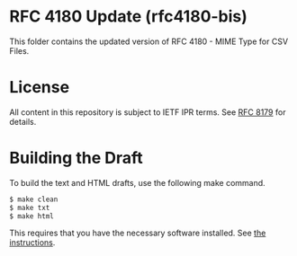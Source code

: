 # RFC 4180 Update (rfc4180-bis)

This folder contains the updated version of RFC 4180 - MIME Type for CSV Files.

# License
All content in this repository is subject to IETF IPR terms.
See [RFC 8179](https://tools.ietf.org/html/rfc8179) for details.

# Building the Draft

To build the text and HTML drafts, use the following make command.

```sh
$ make clean
$ make txt
$ make html
```

This requires that you have the necessary software installed.  See [the
instructions](https://github.com/martinthomson/i-d-template/blob/master/doc/SETUP.md).